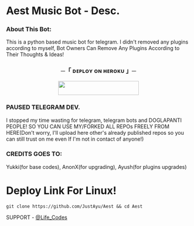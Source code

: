<h1>Aest Music Bot - Desc.</h1>
<h3>About This Bot:</h3>

<p>This is a python based music bot for telegram. I didn't removed any plugins according to myself, Bot Owners Can Remove Any Plugins According to Their Thoughts & Ideas!</p>

<h3 align="center">
    ─「 ᴅᴇᴩʟᴏʏ ᴏɴ ʜᴇʀᴏᴋᴜ 」─
</h3>

<p align="center"><a href="https://dashboard.heroku.com/new?template=https://github.com/abhipampacodexdop/Aest"> <img src="https://img.shields.io/badge/Deploy%20On%20Heroku-black?style=for-the-badge&logo=heroku" width="220" height="38.45"/></a></p>

<h3>PAUSED TELEGRAM DEV.</h3>

<p>I stopped my time wasting for telegram, telegram bots and DOGLAPANTI PEOPLE! SO YOU CAN USE MY/FORKED ALL REPOs FREELY FROM HERE(Don't worry, I'll upload here other's already published repos so you can still trust on me even If I'm not in contact of anyone!)</p>

<h3>CREDITS GOES TO:</h3>
<p>Yukki(for base codes), AnonX(for upgrading), Ayush(for plugins upgrades)</p>

<h1>Deploy Link For Linux!</h1>
<code>git clone https://github.com/JustAyu/Aest && cd Aest</code>

SUPPORT - [@Life_Codes](https://t.me/Life_codes)
